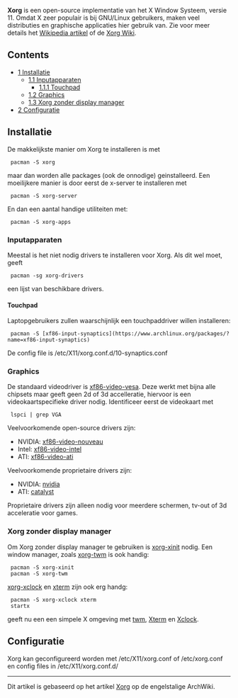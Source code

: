 **Xorg** is een open-source implementatie van het X Window Systeem, versie 11\. Omdat X zeer populair is bij GNU/Linux gebruikers, maken veel distributies en graphische applicaties hier gebruik van. Zie voor meer details het [Wikipedia artikel](https://nl.wikipedia.org/wiki/X_Window_System) of de [Xorg Wiki](http://www.x.org/wiki).

## Contents

*   [1 Installatie](#Installatie)
    *   [1.1 Inputapparaten](#Inputapparaten)
        *   [1.1.1 Touchpad](#Touchpad)
    *   [1.2 Graphics](#Graphics)
    *   [1.3 Xorg zonder display manager](#Xorg_zonder_display_manager)
*   [2 Configuratie](#Configuratie)

## Installatie

De makkelijkste manier om Xorg te installeren is met

```
 pacman -S xorg

```

maar dan worden alle packages (ook de onnodige) geinstalleerd. Een moeilijkere manier is door eerst de x-server te installeren met

```
 pacman -S xorg-server

```

En dan een aantal handige utiliteiten met:

```
 pacman -S xorg-apps

```

### Inputapparaten

Meestal is het niet nodig drivers te installeren voor Xorg. Als dit wel moet, geeft

```
 pacman -sg xorg-drivers

```

een lijst van beschikbare drivers.

#### Touchpad

Laptopgebruikers zullen waarschijnlijk een touchpaddriver willen installeren:

```
 pacman -S [xf86-input-synaptics](https://www.archlinux.org/packages/?name=xf86-input-synaptics)

```

De config file is /etc/X11/xorg.conf.d/10-synaptics.conf

### Graphics

De standaard videodriver is [xf86-video-vesa](https://www.archlinux.org/packages/?name=xf86-video-vesa). Deze werkt met bijna alle chipsets maar geeft geen 2d of 3d accelleratie, hiervoor is een videokaartspecifieke driver nodig. Identificeer eerst de videokaart met

```
 lspci | grep VGA

```

Veelvoorkomende open-source drivers zijn:

*   NVIDIA: [xf86-video-nouveau](https://www.archlinux.org/packages/?name=xf86-video-nouveau)
*   Intel: [xf86-video-intel](https://www.archlinux.org/packages/?name=xf86-video-intel)
*   ATI: [xf86-video-ati](https://www.archlinux.org/packages/?name=xf86-video-ati)

Veelvoorkomende proprietaire drivers zijn:

*   NVIDIA: [nvidia](https://www.archlinux.org/packages/?name=nvidia)
*   ATI: [catalyst](https://aur.archlinux.org/packages/catalyst/)

Proprietaire drivers zijn alleen nodig voor meerdere schermen, tv-out of 3d acceleratie voor games.

### Xorg zonder display manager

Om Xorg zonder display manager te gebruiken is [xorg-xinit](https://www.archlinux.org/packages/?name=xorg-xinit) nodig. Een window manager, zoals [xorg-twm](https://www.archlinux.org/packages/?name=xorg-twm) is ook handig:

```
 pacman -S xorg-xinit
 pacman -S xorg-twm

```

[xorg-xclock](https://www.archlinux.org/packages/?name=xorg-xclock) en [xterm](https://www.archlinux.org/packages/?name=xterm) zijn ook erg handg:

```
 pacman -S xorg-xclock xterm
 startx

```

geeft nu een een simpele X omgeving met [twm](/index.php/Twm "Twm"), [Xterm](/index.php/Xterm "Xterm") en [Xclock](/index.php?title=Xclock&action=edit&redlink=1 "Xclock (page does not exist)").

## Configuratie

Xorg kan geconfigureerd worden met /etc/X11/xorg.conf of /etc/xorg.conf en config files in /etc/X11/xorg.conf.d/

* * *

Dit artikel is gebaseerd op het artikel [Xorg](/index.php/Xorg "Xorg") op de engelstalige ArchWiki.